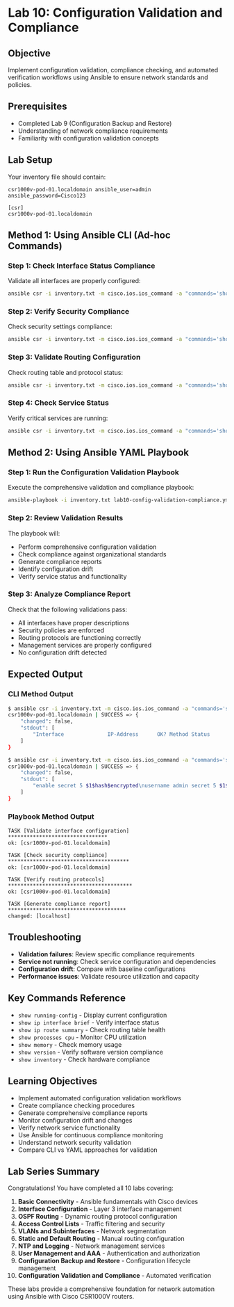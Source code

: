 # Lab 10: Configuration Validation and Compliance

## Objective
Implement configuration validation, compliance checking, and automated verification workflows using Ansible to ensure network standards and policies.

## Prerequisites
- Completed Lab 9 (Configuration Backup and Restore)
- Understanding of network compliance requirements
- Familiarity with configuration validation concepts

## Lab Setup
Your inventory file should contain:
```
csr1000v-pod-01.localdomain ansible_user=admin ansible_password=Cisco123 

[csr]
csr1000v-pod-01.localdomain
```

## Method 1: Using Ansible CLI (Ad-hoc Commands)

### Step 1: Check Interface Status Compliance
Validate all interfaces are properly configured:
```bash
ansible csr -i inventory.txt -m cisco.ios.ios_command -a "commands='show ip interface brief'"
```

### Step 2: Verify Security Compliance
Check security settings compliance:
```bash
ansible csr -i inventory.txt -m cisco.ios.ios_command -a "commands='show running-config | include password,show running-config | include access-list'"
```

### Step 3: Validate Routing Configuration
Check routing table and protocol status:
```bash
ansible csr -i inventory.txt -m cisco.ios.ios_command -a "commands='show ip route summary,show ip protocols'"
```

### Step 4: Check Service Status
Verify critical services are running:
```bash
ansible csr -i inventory.txt -m cisco.ios.ios_command -a "commands='show ntp status,show logging'"
```

## Method 2: Using Ansible YAML Playbook

### Step 1: Run the Configuration Validation Playbook
Execute the comprehensive validation and compliance playbook:
```bash
ansible-playbook -i inventory.txt lab10-config-validation-compliance.yml
```

### Step 2: Review Validation Results
The playbook will:
- Perform comprehensive configuration validation
- Check compliance against organizational standards
- Generate compliance reports
- Identify configuration drift
- Verify service status and functionality

### Step 3: Analyze Compliance Report
Check that the following validations pass:
- All interfaces have proper descriptions
- Security policies are enforced
- Routing protocols are functioning correctly
- Management services are properly configured
- No configuration drift detected

## Expected Output

### CLI Method Output
```bash
$ ansible csr -i inventory.txt -m cisco.ios.ios_command -a "commands='show ip interface brief'"
csr1000v-pod-01.localdomain | SUCCESS => {
    "changed": false,
    "stdout": [
        "Interface              IP-Address      OK? Method Status                Protocol\nGigabitEthernet1       unassigned      YES unset  up                    up\nGigabitEthernet2       192.168.10.1    YES manual up                    up"
    ]
}

$ ansible csr -i inventory.txt -m cisco.ios.ios_command -a "commands='show running-config | include password'"
csr1000v-pod-01.localdomain | SUCCESS => {
    "changed": false,
    "stdout": [
        "enable secret 5 $1$hash$encrypted\nusername admin secret 5 $1$hash$encrypted"
    ]
}
```

### Playbook Method Output
```
TASK [Validate interface configuration] ********************************
ok: [csr1000v-pod-01.localdomain]

TASK [Check security compliance] ***************************************
ok: [csr1000v-pod-01.localdomain]

TASK [Verify routing protocols] ****************************************
ok: [csr1000v-pod-01.localdomain]

TASK [Generate compliance report] **************************************
changed: [localhost]
```

## Troubleshooting
- **Validation failures**: Review specific compliance requirements
- **Service not running**: Check service configuration and dependencies
- **Configuration drift**: Compare with baseline configurations
- **Performance issues**: Validate resource utilization and capacity

## Key Commands Reference
- `show running-config` - Display current configuration
- `show ip interface brief` - Verify interface status
- `show ip route summary` - Check routing table health
- `show processes cpu` - Monitor CPU utilization
- `show memory` - Check memory usage
- `show version` - Verify software version compliance
- `show inventory` - Check hardware compliance

## Learning Objectives
- Implement automated configuration validation workflows
- Create compliance checking procedures
- Generate comprehensive compliance reports
- Monitor configuration drift and changes
- Verify network service functionality
- Use Ansible for continuous compliance monitoring
- Understand network security validation
- Compare CLI vs YAML approaches for validation

## Lab Series Summary
Congratulations! You have completed all 10 labs covering:
1. **Basic Connectivity** - Ansible fundamentals with Cisco devices
2. **Interface Configuration** - Layer 3 interface management
3. **OSPF Routing** - Dynamic routing protocol configuration
4. **Access Control Lists** - Traffic filtering and security
5. **VLANs and Subinterfaces** - Network segmentation
6. **Static and Default Routing** - Manual routing configuration
7. **NTP and Logging** - Network management services
8. **User Management and AAA** - Authentication and authorization
9. **Configuration Backup and Restore** - Configuration lifecycle management
10. **Configuration Validation and Compliance** - Automated verification

These labs provide a comprehensive foundation for network automation using Ansible with Cisco CSR1000V routers.